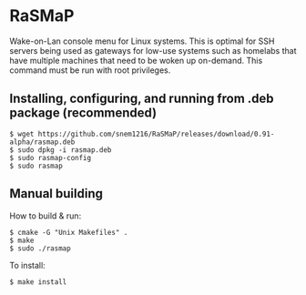 # RaSMaP
Wake-on-Lan console menu for Linux systems.
This is optimal for SSH servers being used as gateways for low-use systems such as homelabs that have multiple machines that need to be woken up on-demand.
This command must be run with root privileges.

## Installing, configuring, and running from .deb package (recommended)
```shell
$ wget https://github.com/snem1216/RaSMaP/releases/download/0.91-alpha/rasmap.deb
$ sudo dpkg -i rasmap.deb
$ sudo rasmap-config
$ sudo rasmap
```
## Manual building
How to build & run:
```shell
$ cmake -G "Unix Makefiles" .
$ make
$ sudo ./rasmap
```
To install:
```shell
$ make install
```
